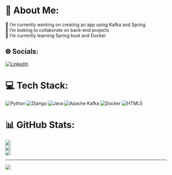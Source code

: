 # 💫 About Me:
🔭 I’m currently working on creating an app using Kafka and Spring<br>👯 I’m looking to collaborate on back-end projects<br>🌱 I’m currently learning Spring boot and Docker<br>


## 🌐 Socials:
[![LinkedIn](https://img.shields.io/badge/LinkedIn-%230077B5.svg?logo=linkedin&logoColor=white)](https://linkedin.com/in/albert-branovici-a67231238) 

# 💻 Tech Stack:
![Python](https://img.shields.io/badge/python-3670A0?style=for-the-badge&logo=python&logoColor=ffdd54) ![Django](https://img.shields.io/badge/django-%23092E20.svg?style=for-the-badge&logo=django&logoColor=white) ![Java](https://img.shields.io/badge/java-%23ED8B00.svg?style=for-the-badge&logo=openjdk&logoColor=white) ![Apache Kafka](https://img.shields.io/badge/Apache%20Kafka-000?style=for-the-badge&logo=apachekafka) ![Docker](https://img.shields.io/badge/docker-%230db7ed.svg?style=for-the-badge&logo=docker&logoColor=white) ![HTML5](https://img.shields.io/badge/html5-%23E34F26.svg?style=for-the-badge&logo=html5&logoColor=white)
# 📊 GitHub Stats:
![](https://github-readme-stats.vercel.app/api?username=AlbertBranovici&theme=outrun&hide_border=false&include_all_commits=false&count_private=false)<br/>
![](https://github-readme-streak-stats.herokuapp.com/?user=AlbertBranovici&theme=outrun&hide_border=false)<br/>
![](https://github-readme-stats.vercel.app/api/top-langs/?username=AlbertBranovici&theme=outrun&hide_border=false&include_all_commits=false&count_private=false&layout=compact)

---
[![](https://visitcount.itsvg.in/api?id=AlbertBranovici&icon=0&color=0)](https://visitcount.itsvg.in)

<!-- Proudly created with GPRM ( https://gprm.itsvg.in ) -->
